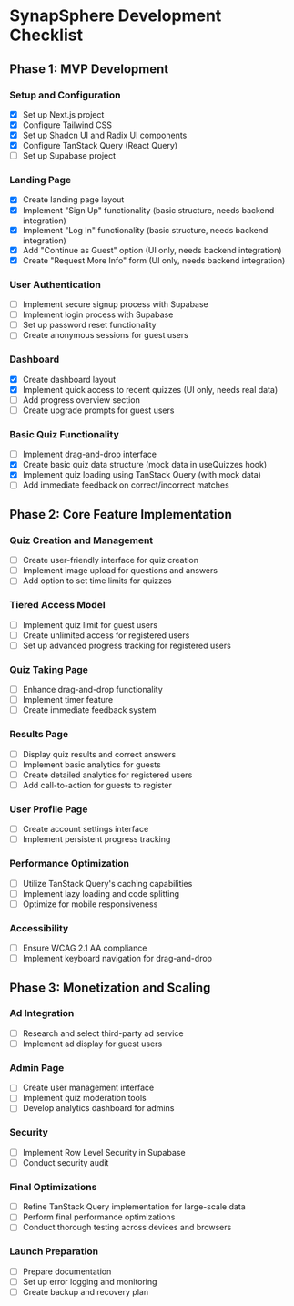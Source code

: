 # SynapSphere Development Checklist

## Phase 1: MVP Development

### Setup and Configuration
- [x] Set up Next.js project
- [x] Configure Tailwind CSS
- [x] Set up Shadcn UI and Radix UI components
- [x] Configure TanStack Query (React Query)
- [ ] Set up Supabase project

### Landing Page
- [x] Create landing page layout
- [x] Implement "Sign Up" functionality (basic structure, needs backend integration)
- [x] Implement "Log In" functionality (basic structure, needs backend integration)
- [x] Add "Continue as Guest" option (UI only, needs backend integration)
- [x] Create "Request More Info" form (UI only, needs backend integration)

### User Authentication
- [ ] Implement secure signup process with Supabase
- [ ] Implement login process with Supabase
- [ ] Set up password reset functionality
- [ ] Create anonymous sessions for guest users

### Dashboard
- [x] Create dashboard layout
- [x] Implement quick access to recent quizzes (UI only, needs real data)
- [ ] Add progress overview section
- [ ] Create upgrade prompts for guest users

### Basic Quiz Functionality
- [ ] Implement drag-and-drop interface
- [x] Create basic quiz data structure (mock data in useQuizzes hook)
- [x] Implement quiz loading using TanStack Query (with mock data)
- [ ] Add immediate feedback on correct/incorrect matches

## Phase 2: Core Feature Implementation

### Quiz Creation and Management
- [ ] Create user-friendly interface for quiz creation
- [ ] Implement image upload for questions and answers
- [ ] Add option to set time limits for quizzes

### Tiered Access Model
- [ ] Implement quiz limit for guest users
- [ ] Create unlimited access for registered users
- [ ] Set up advanced progress tracking for registered users

### Quiz Taking Page
- [ ] Enhance drag-and-drop functionality
- [ ] Implement timer feature
- [ ] Create immediate feedback system

### Results Page
- [ ] Display quiz results and correct answers
- [ ] Implement basic analytics for guests
- [ ] Create detailed analytics for registered users
- [ ] Add call-to-action for guests to register

### User Profile Page
- [ ] Create account settings interface
- [ ] Implement persistent progress tracking

### Performance Optimization
- [ ] Utilize TanStack Query's caching capabilities
- [ ] Implement lazy loading and code splitting
- [ ] Optimize for mobile responsiveness

### Accessibility
- [ ] Ensure WCAG 2.1 AA compliance
- [ ] Implement keyboard navigation for drag-and-drop

## Phase 3: Monetization and Scaling

### Ad Integration
- [ ] Research and select third-party ad service
- [ ] Implement ad display for guest users

### Admin Page
- [ ] Create user management interface
- [ ] Implement quiz moderation tools
- [ ] Develop analytics dashboard for admins

### Security
- [ ] Implement Row Level Security in Supabase
- [ ] Conduct security audit

### Final Optimizations
- [ ] Refine TanStack Query implementation for large-scale data
- [ ] Perform final performance optimizations
- [ ] Conduct thorough testing across devices and browsers

### Launch Preparation
- [ ] Prepare documentation
- [ ] Set up error logging and monitoring
- [ ] Create backup and recovery plan